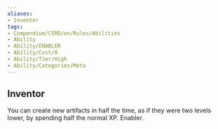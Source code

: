 ```yaml
---
aliases:
- Inventor
tags:
- Compendium/CSRD/en/Rules/Abilities
- Ability
- Ability/ENABLER
- Ability/Cost/0
- Ability/Tier/High
- Ability/Categories/Meta
---
```


  
## Inventor  
You can create new artifacts in half the time, as if they were two levels lower, by spending half the normal XP. Enabler.